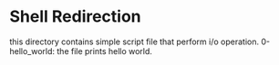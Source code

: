 # Shell Redirection

this directory contains simple script file that perform i/o operation.
0-hello_world: the file prints hello world.
